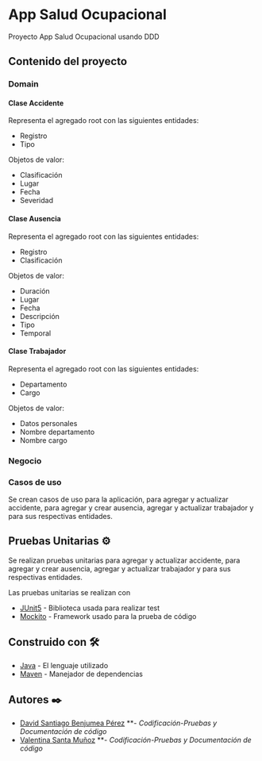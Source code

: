 # App Salud Ocupacional

Proyecto App Salud Ocupacional usando DDD

## Contenido del proyecto

### Domain

#### Clase Accidente
Representa el agregado root con las siguientes entidades:
   * Registro
   * Tipo

Objetos de valor:
 * Clasificación
 * Lugar
 * Fecha
 * Severidad


#### Clase Ausencia
Representa el agregado root con las siguientes entidades:
* Registro
* Clasificación

Objetos de valor:
* Duración
* Lugar
* Fecha
* Descripción
* Tipo
* Temporal

#### Clase Trabajador
Representa el agregado root con las siguientes entidades:
* Departamento
* Cargo

Objetos de valor:
* Datos personales
* Nombre departamento
* Nombre cargo

### Negocio

### Casos de uso
Se crean casos de uso para la aplicación, para agregar
y actualizar accidente, para agregar y crear ausencia,
agregar y actualizar trabajador y para sus respectivas entidades.


## Pruebas Unitarias ⚙️

Se realizan pruebas unitarias para agregar y actualizar accidente, 
para agregar y crear ausencia,
agregar y actualizar trabajador y para sus respectivas entidades.

Las pruebas unitarias se realizan con 

* [JUnit5](https://junit.org/junit5/) - Biblioteca usada para realizar test
* [Mockito](https://site.mockito.org/) - Framework usado para la prueba de código


## Construido con 🛠️

* [Java](https://www.java.com/es/) - El lenguaje utilizado
* [Maven](https://maven.apache.org/) - Manejador de dependencias


## Autores ✒️

* [David Santiago Benjumea Pérez](https://github.com/dsbpajedrez) **- *Codificación-Pruebas y Documentación de código*  
* [Valentina Santa Muñoz](https://github.com/Valen2605) **- *Codificación-Pruebas y Documentación de código*


